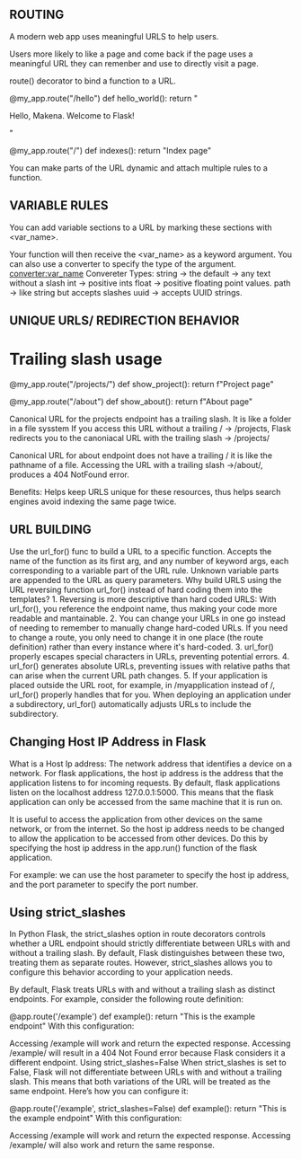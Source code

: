 ROUTING
--------

A modern web app uses meaningful URLS to help users.

Users more likely to like a page and come back if the page uses a meaningful URL they can remenber and use to directly visit a page.

route() decorator to bind a function to a URL.

@my_app.route("/hello")
def hello_world():
    return "<p>Hello, Makena. Welcome to Flask!</p>"

@my_app.route("/")
def indexes():
    return "Index page"

You can make parts of the URL dynamic and attach multiple rules to a function.

VARIABLE RULES
----------------
You can add variable sections to a URL by marking these sections with <var_name>.

Your function will then receive the <var_name> as a keyword argument.
You can also use a converter to specify the type of the argument.
	<converter:var_name> 
Convereter Types:
	string -> the default
	       -> any text without a slash
	int -> positive ints
	float -> positive floating point values.
	path -> like string but accepts slashes
	uuid -> accepts UUID strings.

UNIQUE URLS/ REDIRECTION BEHAVIOR
----------------------------------
# Trailing slash usage
@my_app.route("/projects/")
def show_project():
    return f"Project page"

@my_app.route("/about")
def show_about():
    return f"About page"

Canonical URL for the projects endpoint has a trailing slash.
It is like a folder in a file sysstem
If you access this URL without a trailing / -> /projects,
Flask redirects you to the canoniacal URL with the trailing slash -> /projects/

Canonical URL for about endpoint does not have a trailing /
it is like the pathname of a file.
Accessing the URL with a trailing slash ->/about/,
produces a 404 NotFound error.

Benefits: Helps keep URLS unique for these resources, thus helps search engines avoid indexing the same page twice.


URL BUILDING
-------------
Use the url_for() func to build a URL to a specific function.
Accepts the name of the function as its first arg,
and any number of keyword args, each corresponding to a variable part of the URL rule.
Unknown variable parts are appended to the URL as query parameters.
Why build URLS using the URL reversing function url_for() instead of hard coding them into the templates?
	1. Reversing is more descriptive than hard coded URLS:
		With url_for(), you reference the endpoint name, thus making your code more readable and mantainable.
	2. You can change your URLs in one go instead of needing to remember to manually change hard-coded URLs.
If you need to change a route, you only need to change it in one place (the route definition) rather than every instance where it's hard-coded.	
	3. url_for() properly escapes special characters in URLs, preventing potential errors.
	4. url_for() generates absolute URLs, preventing issues with relative paths that can arise when the current URL path changes.
	5. If your application is placed outside the URL root, for example, in /myapplication instead of /, url_for() properly handles that for you.
When deploying an application under a subdirectory, url_for() automatically adjusts URLs to include the subdirectory.

Changing Host IP Address in Flask
--------------------------------------
What is a Host Ip address:
The network address that identifies a device on a network.
For flask applications, the host ip address is the address that the application listens to for incoming requests.
By default, flask applications listen on the localhost address 127.0.0.1:5000.
This means that the flask application can only be accessed from the same machine that it is run on.

It is useful to access the application from other devices on the same network, or from the internet.
So the host ip address needs to be changed to allow the application to be accessed from other devices.
Do this by specifying the host ip address in the app.run() function of the flask application.

For example: we can use the host parameter to specify the host ip address, and the port parameter to specify the port number.

Using strict_slashes
-----------------------
In Python Flask, the strict_slashes option in route decorators controls whether a URL endpoint should strictly differentiate between URLs with and without a trailing slash. By default, Flask distinguishes between these two, treating them as separate routes. However, strict_slashes allows you to configure this behavior according to your application needs.

By default, Flask treats URLs with and without a trailing slash as distinct endpoints. For example, consider the following route definition:

@app.route('/example')
def example():
    return "This is the example endpoint"
With this configuration:

Accessing /example will work and return the expected response.
Accessing /example/ will result in a 404 Not Found error because Flask considers it a different endpoint.
Using strict_slashes=False
When strict_slashes is set to False, Flask will not differentiate between URLs with and without a trailing slash. This means that both variations of the URL will be treated as the same endpoint. Here’s how you can configure it:

@app.route('/example', strict_slashes=False)
def example():
    return "This is the example endpoint"
With this configuration:

Accessing /example will work and return the expected response.
Accessing /example/ will also work and return the same response.
